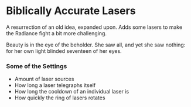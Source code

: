 # Biblically Accurate Lasers
A resurrection of an old idea, expanded upon. Adds some lasers to make the Radiance fight a bit more challenging.

Beauty is in the eye of the beholder.
She saw all, and yet she saw nothing: for her own light blinded seventeen of her eyes.

### Some of the Settings
- Amount of laser sources
- How long a laser telegraphs itself
- How long the cooldown of an individual laser is
- How quickly the ring of lasers rotates
